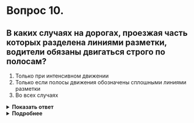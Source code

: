 # Вопрос 10.

## В каких случаях на дорогах, проезжая часть которых разделена линиями разметки, водители обязаны двигаться строго по полосам?

1. Только при интенсивном движении
2. Только если полосы движения обозначены сплошными линиями разметки
3. Во всех случаях

<details>
<summary><b>Показать ответ</b></summary>
Правильный ответ: 3
</details>
<details>
<summary><b>Подробнее</b></summary>
При наличии разметки движение осуществляется строго по обозначенным полосам во всех случаях. 
(Пункт 9.7 ПДД)
</details>
